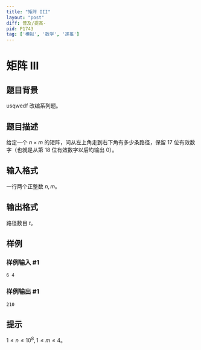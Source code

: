 ```yaml
---
title: "矩阵 III"
layout: "post"
diff: 普及/提高-
pid: P1743
tag: ['模拟', '数学', '递推']
---
```

# 矩阵 III
## 题目背景

usqwedf 改编系列题。

## 题目描述

给定一个 $n\times m$ 的矩阵，问从左上角走到右下角有多少条路径，保留 $17$ 位有效数字（也就是从第 $18$ 位有效数字以后均输出 $0$）。

## 输入格式

一行两个正整数 $n,m$。

## 输出格式

路径数目 $t$。

## 样例

### 样例输入 #1
```
6 4
```
### 样例输出 #1
```
210
```
## 提示

$1\le n\le 10^8,1\le m\le 4$。


